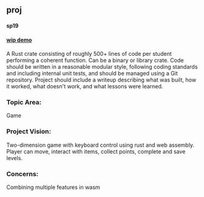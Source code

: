 ## proj
#### sp19

#### [wip demo](https://igaul.github.io/rust-proj)
####
A Rust crate consisting of roughly 500+ lines of code per student performing a coherent function. Can be a binary or library crate. Code should be written in a reasonable modular style, following coding standards and including internal unit tests, and should be managed using a Git repository. Project should include a writeup describing what was built, how it worked, what doesn't work, and what lessons were learned.



### Topic Area:
Game

### Project Vision:
Two-dimension game with keyboard control using rust and web assembly. Player can move, interact with items, collect points, complete and save levels.

### Concerns:
Combining multiple features in wasm


